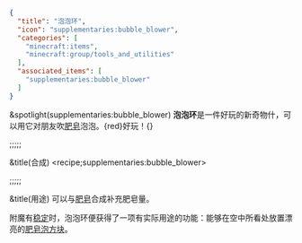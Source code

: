 ```json
{
  "title": "泡泡环",
  "icon": "supplementaries:bubble_blower",
  "categories": [
    "minecraft:items",
    "minecraft:group/tools_and_utilities"
  ],
  "associated_items": [
    "supplementaries:bubble_blower"
  ]
}
```

&spotlight(supplementaries:bubble_blower)
**泡泡环**是一件好玩的新奇物什，可以用它对朋友吹[肥皂](^supplementaries:soap)泡泡。{red}好玩！{}

;;;;;

&title(合成)
<recipe;supplementaries:bubble_blower>


;;;;;

&title(用途)
可以与[肥皂](^supplementaries:soap)合成补充肥皂量。


附魔有[稳定](^supplementaries:stasis)时，泡泡环便获得了一项有实际用途的功能：能够在空中所看处放置漂亮的[肥皂泡方块](^supplementaries:soap_block)。
